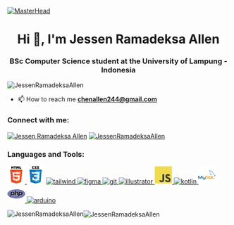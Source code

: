 [![MasterHead](https://i.pinimg.com/originals/77/ca/a3/77caa32884d735d439ade45ba37feaf2.gif)](https://www.instagram.com/chenaallen/?igsh=MWU1NXc1bXY1ejRmcw%3D%3D&utm_source=qr)

<h1 align="center">Hi 👋, I'm Jessen Ramadeksa Allen</h1>
<h3 align="center">BSc Computer Science student at the University of Lampung - Indonesia</h3>
<!-- <img align="right" alt="Coding" width="400" src="https://mir-s3-cdn-cf.behance.net/project_modules/hd/06f21a161921919.63cd7887d0a70.gif"> -->

<p align="left"> <img src="https://komarev.com/ghpvc/?username=JessenRamadeksaAllen&label=Profile%20views&color=0e75b6&style=flat" alt="JessenRamadeksaAllen" /> </p>

- 📫 How to reach me **chenallen244@gmail.com**

<h3 align="left">Connect with me:</h3>
<p align="left">
<a href="https://www.linkedin.com/in/jessen-ramadeksa-allen/" target="blank"><img align="center" src="https://raw.githubusercontent.com/rahuldkjain/github-profile-readme-generator/master/src/images/icons/Social/linked-in-alt.svg" alt="Jessen Ramadeksa Allen" height="30" width="40" /></a>
<a href="https://instagram.com/JessenRamadeksaAllen" target="blank"><img align="center" src="https://raw.githubusercontent.com/rahuldkjain/github-profile-readme-generator/master/src/images/icons/Social/instagram.svg" alt="JessenRamadeksaAllen" height="30" width="40" /></a>
</p>

<h3 align="left">Languages and Tools:</h3>
<p align="left"> <a href="https://www.w3.org/html/" target="_blank" rel="noreferrer"> <img src="https://raw.githubusercontent.com/devicons/devicon/master/icons/html5/html5-original-wordmark.svg" alt="html5" width="40" height="40"/> </a> <a href="https://www.w3schools.com/css/" target="_blank" rel="noreferrer"> </a> <img src="https://raw.githubusercontent.com/devicons/devicon/master/icons/css3/css3-original-wordmark.svg" alt="css3" width="40" height="40"/> </a> <a href="https://tailwindcss.com/" target="_blank" rel="noreferrer"> <img src="https://www.vectorlogo.zone/logos/tailwindcss/tailwindcss-icon.svg" alt="tailwind" width="40" height="40"/> </a> <a href="https://www.figma.com/" target="_blank" rel="noreferrer"> <img src="https://www.vectorlogo.zone/logos/figma/figma-icon.svg" alt="figma" width="40" height="40"/> </a> <a href="https://git-scm.com/" target="_blank" rel="noreferrer"> <img src="https://www.vectorlogo.zone/logos/git-scm/git-scm-icon.svg" alt="git" width="40" height="40"/> </a> <a href="https://www.adobe.com/in/products/illustrator.html" target="_blank" rel="noreferrer"> <img src="https://www.vectorlogo.zone/logos/adobe_illustrator/adobe_illustrator-icon.svg" alt="illustrator" width="40" height="40"/> </a> <a href="https://developer.mozilla.org/en-US/docs/Web/JavaScript" target="_blank" rel="noreferrer"> <img src="https://raw.githubusercontent.com/devicons/devicon/master/icons/javascript/javascript-original.svg" alt="javascript" width="40" height="40"/> </a> <a href="https://kotlinlang.org" target="_blank" rel="noreferrer"> <img src="https://www.vectorlogo.zone/logos/kotlinlang/kotlinlang-icon.svg" alt="kotlin" width="40" height="40"/> </a> <a href="https://www.mysql.com/" target="_blank" rel="noreferrer"> <img src="https://raw.githubusercontent.com/devicons/devicon/master/icons/mysql/mysql-original-wordmark.svg" alt="mysql" width="40" height="40"/> </a> <a href="https://www.php.net" target="_blank" rel="noreferrer"> <img src="https://raw.githubusercontent.com/devicons/devicon/master/icons/php/php-original.svg" alt="php" width="40" height="40"/> <a href="https://www.arduino.cc/" target="_blank" rel="noreferrer"> <img src="https://cdn.worldvectorlogo.com/logos/arduino-1.svg" alt="arduino" width="40" height="40"/> </a> </p>

<p><img align="left" src="https://github-readme-stats.vercel.app/api/top-langs?username=JessenRamadeksaAllen&show_icons=true&locale=en&layout=compact&theme=dark" alt="JessenRamadeksaAllen" /></p>

<p><img align="center" src="https://github-readme-streak-stats.herokuapp.com/?user=JessenRamadeksaAllen&theme=dark" alt="JessenRamadeksaAllen" /></p>
